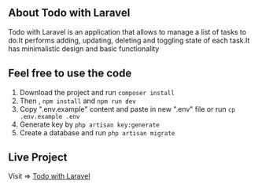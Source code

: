 ## About Todo with Laravel

Todo with Laravel is an application that allows to manage a list of tasks to do.It performs adding, updating, deleting and toggling state of each task.It has minimalistic design and basic functionality

## Feel free to use the code

1. Download the project and run `composer install`
2. Then , `npm install` and `npm run dev`
3. Copy ".env.example" content and paste in new ".env" file or run `cp .env.example .env`
4. Generate key by `php artisan key:generate`
5. Create a database and run `php artisan migrate`

## Live Project

Visit => [Todo with Laravel](http://todoinlaravel.abhisanghimire.info/)
